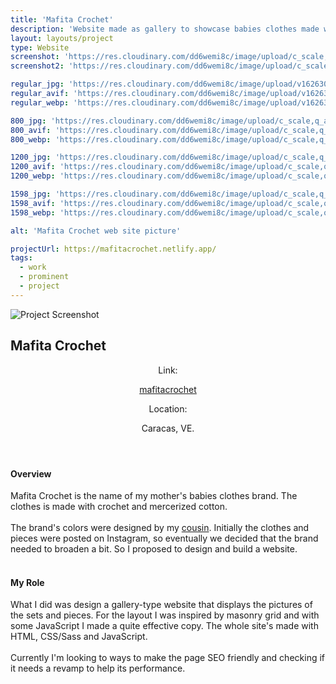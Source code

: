 ```yaml
---
title: 'Mafita Crochet'
description: 'Website made as gallery to showcase babies clothes made with crochet and mercerized cotton'
layout: layouts/project
type: Website
screenshot: 'https://res.cloudinary.com/dd6wemi8c/image/upload/c_scale,q_auto:eco,w_1140/v1618249585/portfolio/mafita-crochet-desktop_uczwgv.webp'
screenshot2: 'https://res.cloudinary.com/dd6wemi8c/image/upload/c_scale,q_auto:eco,w_1140/v1618249585/portfolio/mafita-crochet-desktop_uczwgv.webp'

regular_jpg: 'https://res.cloudinary.com/dd6wemi8c/image/upload/v1626308533/portfolio/mafita_mevx5r.jpg'
regular_avif: 'https://res.cloudinary.com/dd6wemi8c/image/upload/v1626308533/portfolio/mafita_mevx5r'
regular_webp: 'https://res.cloudinary.com/dd6wemi8c/image/upload/v1626308533/portfolio/mafita_mevx5r.webp'

800_jpg: 'https://res.cloudinary.com/dd6wemi8c/image/upload/c_scale,q_auto,w_800/v1626308533/portfolio/mafita_mevx5r.jpg'
800_avif: 'https://res.cloudinary.com/dd6wemi8c/image/upload/c_scale,q_auto,w_800/v1626308533/portfolio/mafita_mevx5r'
800_webp: 'https://res.cloudinary.com/dd6wemi8c/image/upload/c_scale,q_auto,w_800/v1626308533/portfolio/mafita_mevx5r.webp'

1200_jpg: 'https://res.cloudinary.com/dd6wemi8c/image/upload/c_scale,q_auto,w_1200/v1626308533/portfolio/mafita_mevx5r.jpg'
1200_avif: 'https://res.cloudinary.com/dd6wemi8c/image/upload/c_scale,q_auto,w_1200/v1626308533/portfolio/mafita_mevx5r'
1200_webp: 'https://res.cloudinary.com/dd6wemi8c/image/upload/c_scale,q_auto,w_1200/v1626308533/portfolio/mafita_mevx5r.webp'

1598_jpg: 'https://res.cloudinary.com/dd6wemi8c/image/upload/c_scale,q_auto,w_1598/v1626308533/portfolio/mafita_mevx5r.jpg'
1598_avif: 'https://res.cloudinary.com/dd6wemi8c/image/upload/c_scale,q_auto,w_1598/v1626308533/portfolio/mafita_mevx5r'
1598_webp: 'https://res.cloudinary.com/dd6wemi8c/image/upload/c_scale,q_auto,w_1598/v1626308533/portfolio/mafita_mevx5r.webp'

alt: 'Mafita Crochet web site picture'

projectUrl: https://mafitacrochet.netlify.app/
tags:
  - work
  - prominent
  - project
---
```


<div class="project-picture">
  <img src="/assets/img/screenshots/screenshot.jpg" alt="Project Screenshot">
</div>

<h2>Mafita Crochet</h2>

<header class="project-info">
  <div class="project-link">
    <p>Link:</p>
    <a href="https://mafitacrochet.netlify.app/" target="_blank" rel="noopener noreferrer">mafitacrochet</a>
  </div>
  <div class="project-location">
    <p>Location:</p>
    <p>Caracas, VE.</p>
  </div>
</header>

#### Overview

Mafita Crochet is the name of my mother's babies clothes brand. The clothes is made with crochet and mercerized cotton.
\
\
The brand's colors were designed by my [cousin](https://www.instagram.com/yeyegraph/). Initially the clothes and pieces were posted on Instagram, so eventually we decided that the brand needed to broaden a bit. So I proposed to design and build a website.
<br>
<br>

#### My Role

What I did was design a gallery-type website that displays the pictures of the sets and pieces. For the layout I was inspired by masonry grid and with some JavaScript I made a quite effective copy. The whole site's made with HTML, CSS/Sass and JavaScript.
<br>
<br>
Currently I'm looking to ways to make the page SEO friendly and checking if it needs a revamp to help its performance.
